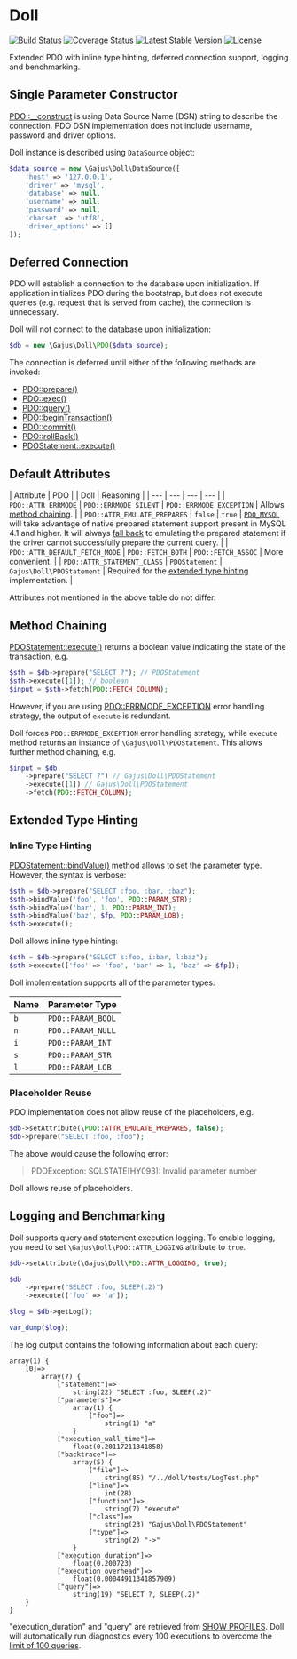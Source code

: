 # Doll

[![Build Status](https://travis-ci.org/gajus/doll.png?branch=master)](https://travis-ci.org/gajus/doll)
[![Coverage Status](https://coveralls.io/repos/gajus/doll/badge.png?branch=master)](https://coveralls.io/r/gajus/doll?branch=master)
[![Latest Stable Version](https://poser.pugx.org/gajus/doll/version.png)](https://packagist.org/packages/gajus/doll)
[![License](https://poser.pugx.org/gajus/doll/license.png)](https://packagist.org/packages/gajus/doll)

Extended PDO with inline type hinting, deferred connection support, logging and benchmarking.

## Single Parameter Constructor

[PDO::__construct](http://uk3.php.net/manual/en/pdo.construct.php) is using Data Source Name (DSN) string to describe the connection. PDO DSN implementation does not include username, password and driver options.

Doll instance is described using `DataSource` object:

```php
$data_source = new \Gajus\Doll\DataSource([
    'host' => '127.0.0.1',
    'driver' => 'mysql',
    'database' => null,
    'username' => null,
    'password' => null,
    'charset' => 'utf8',
    'driver_options' => []
]);
```

## Deferred Connection

PDO will establish a connection to the database upon initialization. If application initializes PDO during the bootstrap, but does not execute queries (e.g. request that is served from cache), the connection is unnecessary.

Doll will not connect to the database upon initialization:

```php
$db = new \Gajus\Doll\PDO($data_source);
```

The connection is deferred until either of the following methods are invoked:

* [PDO::prepare()](http://php.net/manual/en/pdo.prepare.php)
* [PDO::exec()](http://php.net/manual/en/pdo.exec.php)
* [PDO::query()](http://php.net/manual/en/pdo.query.php)
* [PDO::beginTransaction()](http://php.net/manual/en/pdo.begintransaction.php)
* [PDO::commit()](http://php.net/manual/en/pdo.commit.php)
* [PDO::rollBack()](http://php.net/manual/en/pdo.rollback.php)
* [PDOStatement::execute()](http://php.net/manual/en/pdostatement.execute.php)

## Default Attributes

| Attribute | PDO | | Doll | Reasoning |
| --- | --- | --- | --- |
| `PDO::ATTR_ERRMODE` | `PDO::ERRMODE_SILENT` | `PDO::ERRMODE_EXCEPTION` | Allows [method chaining](#method-chaining). |
| `PDO::ATTR_EMULATE_PREPARES` | `false` | `true` | [`PDO_MYSQL`](http://php.net/manual/en/ref.pdo-mysql.php) will take advantage of native prepared statement support present in MySQL 4.1 and higher. It will always [fall back](http://lt1.php.net/manual/en/pdo.setattribute.php) to emulating the prepared statement if the driver cannot successfully prepare the current query. |
| `PDO::ATTR_DEFAULT_FETCH_MODE` | `PDO::FETCH_BOTH` | `PDO::FETCH_ASSOC` | More convenient. |
| `PDO::ATTR_STATEMENT_CLASS` | `PDOStatement` | `Gajus\Doll\PDOStatement` | Required for the [extended type hinting](#extended-type-hinting) implementation. |

Attributes not mentioned in the above table do not differ.

## Method Chaining

[PDOStatement::execute()](http://www.php.net/manual/en/pdostatement.execute.php) returns a boolean value indicating the state of the transaction, e.g.

```php
$sth = $db->prepare("SELECT ?"); // PDOStatement
$sth->execute([1]); // boolean
$input = $sth->fetch(PDO::FETCH_COLUMN);
```

However, if you are using [PDO::ERRMODE_EXCEPTION](http://uk1.php.net/manual/en/pdo.error-handling.php) error handling strategy, the output of `execute` is redundant.

Doll forces `PDO::ERRMODE_EXCEPTION` error handling strategy, while `execute` method returns an instance of `\Gajus\Doll\PDOStatement`. This allows further method chaining, e.g.

```php
$input = $db
    ->prepare("SELECT ?") // Gajus\Doll\PDOStatement
    ->execute([1]) // Gajus\Doll\PDOStatement
    ->fetch(PDO::FETCH_COLUMN);
```

## Extended Type Hinting

### Inline Type Hinting

[PDOStatement::bindValue()](http://php.net/manual/en/pdostatement.bindvalue.php) method allows to set the parameter type. However, the syntax is verbose:

```php
$sth = $db->prepare("SELECT :foo, :bar, :baz");
$sth->bindValue('foo', 'foo', PDO::PARAM_STR);
$sth->bindValue('bar', 1, PDO::PARAM_INT);
$sth->bindValue('baz', $fp, PDO::PARAM_LOB);
$sth->execute();
```

Doll allows inline type hinting:

```php
$sth = $db->prepare("SELECT s:foo, i:bar, l:baz");
$sth->execute(['foo' => 'foo', 'bar' => 1, 'baz' => $fp]);
```

Doll implementation supports all of the parameter types:

|Name|Parameter Type|
|---|---|
|`b`|`PDO::PARAM_BOOL`|
|`n`|`PDO::PARAM_NULL`|
|`i`|`PDO::PARAM_INT`|
|`s`|`PDO::PARAM_STR`|
|`l`|`PDO::PARAM_LOB`|

### Placeholder Reuse

PDO implementation does not allow reuse of the placeholders, e.g.

```php
$db->setAttribute(\PDO::ATTR_EMULATE_PREPARES, false);
$db->prepare("SELECT :foo, :foo");
```

The above would cause the following error:

> PDOException: SQLSTATE[HY093]: Invalid parameter number

Doll allows reuse of placeholders.

## Logging and Benchmarking

Doll supports query and statement execution logging. To enable logging, you need to set `\Gajus\Doll\PDO::ATTR_LOGGING` attribute to `true`.

```php
$db->setAttribute(\Gajus\Doll\PDO::ATTR_LOGGING, true);

$db
    ->prepare("SELECT :foo, SLEEP(.2)")
    ->execute(['foo' => 'a']);

$log = $db->getLog();

var_dump($log);
```

The log output contains the following information about each query:

```
array(1) {
    [0]=>
        array(7) {
            ["statement"]=>
                string(22) "SELECT :foo, SLEEP(.2)"
            ["parameters"]=>
                array(1) {
                    ["foo"]=>
                        string(1) "a"
                }
            ["execution_wall_time"]=>
                float(0.20117211341858)
            ["backtrace"]=>
                array(5) {
                    ["file"]=>
                        string(85) "/../doll/tests/LogTest.php"
                    ["line"]=>
                        int(28)
                    ["function"]=>
                        string(7) "execute"
                    ["class"]=>
                        string(23) "Gajus\Doll\PDOStatement"
                    ["type"]=>
                        string(2) "->"
                }
            ["execution_duration"]=>
                float(0.200723)
            ["execution_overhead"]=>
                float(0.00044911341857909)
            ["query"]=>
                string(19) "SELECT ?, SLEEP(.2)"
    }
}
```

"execution_duration" and "query" are retrieved from [SHOW PROFILES](http://dev.mysql.com/doc/refman/5.0/en/show-profiles.html). Doll will automatically run diagnostics every 100 executions to overcome the [limit of 100 queries](http://dev.mysql.com/doc/refman/5.6/en/show-profile.html).